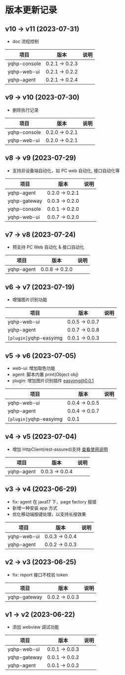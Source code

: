 # 版本更新记录

## v10 -> v11 (2023-07-31)

- doc 流程控制

| 项目         | 版本           | 说明 |
| ------------ | -------------- | ---- |
| yqhp-console | 0.2.1 -> 0.2.3 |      |
| yqhp-web-ui  | 0.2.1 -> 0.2.2 |      |
| yqhp-agent   | 0.2.1 -> 0.2.4 |      |

## v9 -> v10 (2023-07-30)

- 删除执行记录

| 项目         | 版本           | 说明 |
| ------------ | -------------- | ---- |
| yqhp-console | 0.2.0 -> 0.2.1 |      |
| yqhp-web-ui  | 0.2.0 -> 0.2.1 |      |

## v8 -> v9 (2023-07-29)

- 支持非设备端自动化，如 PC web 自动化, 接口自动化等

| 项目         | 版本           | 说明 |
| ------------ | -------------- | ---- |
| yqhp-agent   | 0.2.0 -> 0.2.1 |      |
| yqhp-gateway | 0.0.3 -> 0.2.0 |      |
| yqhp-console | 0.0.1 -> 0.2.0 |      |
| yqhp-web-ui  | 0.0.7 -> 0.2.0 |      |

## v7 -> v8 (2023-07-24)

- 预支持 PC Web 自动化 & 接口自动化

| 项目       | 版本           | 说明 |
| ---------- | -------------- | ---- |
| yqhp-agent | 0.0.8 -> 0.2.0 |      |

## v6 -> v7 (2023-07-19)

- 增强图片识别功能

| 项目                   | 版本           | 说明 |
| ---------------------- | -------------- | ---- |
| yqhp-web-ui            | 0.0.5 -> 0.0.7 |      |
| yqhp-agent             | 0.0.7 -> 0.0.8 |      |
| `[plugin]`yqhp-easyimg | 0.0.1 -> 0.0.3 |      |

## v5 -> v6 (2023-07-05)

- web-ui: 增加取色功能
- agent: 脚本内置 print(Object obj)
- plugin: 增加图片识别插件 easyimg@0.0.1

| 项目                   | 版本           | 说明 |
| ---------------------- | -------------- | ---- |
| yqhp-web-ui            | 0.0.4 -> 0.0.5 |      |
| yqhp-agent             | 0.0.4 -> 0.0.7 |      |
| `[plugin]`yqhp-easyimg | 0.0.1          |      |

## v4 -> v5 (2023-07-04)

- 增加 HttpClient(rest-assured)支持 [查看使用说明](/guide/rest-assured)

| 项目       | 版本           | 说明 |
| ---------- | -------------- | ---- |
| yqhp-agent | 0.0.3 -> 0.0.4 |      |

## v3 -> v4 (2023-06-29)

- fix: agent 在 java17 下，page factory 报错
- 新增一种安装 app 方式
- 优化移动端按键处理，以支持长按效果

| 项目        | 版本           | 说明 |
| ----------- | -------------- | ---- |
| yqhp-web-ui | 0.0.3 -> 0.0.4 |      |
| yqhp-agent  | 0.0.2 -> 0.0.3 |      |

## v2 -> v3 (2023-06-25)

- fix: report 接口不校验 token

| 项目         | 版本           | 说明 |
| ------------ | -------------- | ---- |
| yqhp-gateway | 0.0.2 -> 0.0.3 |      |

## v1 -> v2 (2023-06-22)

- 添加 webview 调试功能

| 项目         | 版本           | 说明 |
| ------------ | -------------- | ---- |
| yqhp-web-ui  | 0.0.1 -> 0.0.3 |      |
| yqhp-gateway | 0.0.1 -> 0.0.2 |      |
| yqhp-agent   | 0.0.1 -> 0.0.2 |      |
